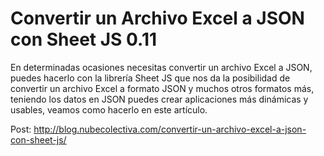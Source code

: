 # Convertir un Archivo Excel a JSON con Sheet JS 0.11
En determinadas ocasiones necesitas convertir un archivo Excel a JSON, puedes hacerlo con la librería Sheet JS que nos da la posibilidad de convertir un archivo Excel a formato JSON y muchos otros formatos más, teniendo los datos en JSON puedes crear aplicaciones más dinámicas y usables, veamos como hacerlo en este artículo. 

Post: http://blog.nubecolectiva.com/convertir-un-archivo-excel-a-json-con-sheet-js/ 
